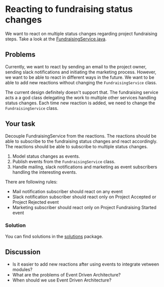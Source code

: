 # Reacting to fundraising status changes
We want to react on multiple status changes regarding project fundraising steps. Take a look at the [FundraisingService.java](..%2F..%2Fsrc%2Fmain%2Fjava%2Fpl%2Fwojtyna%2Ftrainings%2Frecipes%2Fcrowdsorcery%2Ftasks%2Ftask6%2Fservices%2FFundraisingService.java).

## Problems
Currently, we want to react by sending an email to the project owner, sending slack notifications and initiating the marketing process. However, we want to be able to react in different ways in the future. We want to be able to add new reactions without changing the `FundraisingService` class.

The current design definitely doesn't support that. The fundraising service acts a a god class delegating the work to multiple other services handling status changes. Each time new reaction is added, we need to change the `FundraisingService` class.

## Your task
Decouple FundraisingService from the reactions. The reactions should be able to subscribe to the fundraising status changes and react accordingly. The reactions should be able to subscribe to multiple status changes.

1. Model status changes as events.
2. Publish events from the `FundraisingService` class.
3. Handle mailing, slack notifications and marketing as event subscribers handling the interesting events.

There are following rules:
- Mail notification subscriber should react on any event
- Slack notification subscriber should react only on Project Accepted or Project Rejected event
- Marketing subscriber should react only on Project Fundraising Started event

### Solution
You can find solutions in the [solutions](..%2F..%2Fsrc%2Fmain%2Fjava%2Fpl%2Fwojtyna%2Ftrainings%2Frecipes%2Fcrowdsorcery%2Fsolutions) package.

## Discussion
- Is it easier to add new reactions after using events to integrate vetween modules?
- What are the problems of Event Driven Architecture?
- When should we use Event Driven Architecture?